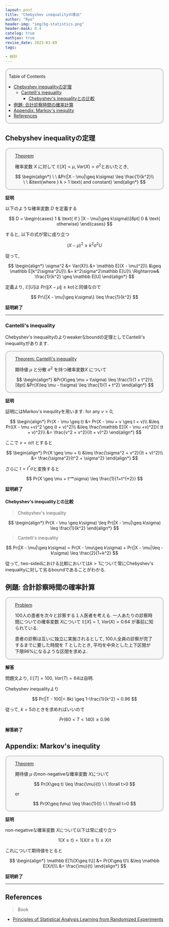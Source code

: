 ```yaml
---
layout: post
title: "Chebyshev inequalityの導出"
author: "Ryo"
header-img: "img/bg-statistics.png"
header-mask: 0.4
catelog: true
mathjax: true
revise_date: 2023-03-09
tags:

- 統計
---
```


<div style='border-radius: 1em; border-style:solid; border-color:#D3D3D3; background-color:#F8F8F8'>
<p class="h4">&nbsp;&nbsp;Table of Contents</p>
<!-- START doctoc generated TOC please keep comment here to allow auto update -->
<!-- DON'T EDIT THIS SECTION, INSTEAD RE-RUN doctoc TO UPDATE -->

- [Chebyshev inequalityの定理](#chebyshev-inequality%E3%81%AE%E5%AE%9A%E7%90%86)
  - [Cantelli's inequality](#cantellis-inequality)
    - [Chebyshev's inequalityとの比較](#chebyshevs-inequality%E3%81%A8%E3%81%AE%E6%AF%94%E8%BC%83)
- [例題: 合計診察時間の確率計算](#%E4%BE%8B%E9%A1%8C-%E5%90%88%E8%A8%88%E8%A8%BA%E5%AF%9F%E6%99%82%E9%96%93%E3%81%AE%E7%A2%BA%E7%8E%87%E8%A8%88%E7%AE%97)
- [Appendix: Markov's inequlity](#appendix-markovs-inequlity)
- [References](#references)

<!-- END doctoc generated TOC please keep comment here to allow auto update -->

</div>

## Chebyshev inequalityの定理

<div style='padding-left: 2em; padding-right: 2em; border-radius: 1em; border-style:solid; border-color:#D3D3D3; background-color:#F8F8F8'>
<p class="h4"><ins>Theorem</ins></p>

確率変数 $X$ に対して $\mathbb E[X] = \mu, Var(X) = \sigma^2$とおいたとき,

$$
\begin{align*}
\ \ &Pr(|X - \mu|\geq k\sigma) \leq \frac{1}{k^2}\\
\ \ &\text{where } k > 1 \text{ and constant}
\end{align*}
$$


</div>

**証明**

以下のような確率変数 $D$ を定義する

$$
D = \begin{cases}
1 & \text{ if } |X - \mu|\geq k\sigma\\[8pt]
0 & \text{ otherwise}
\end{cases}
$$

すると, 以下の式が常に成り立つ

$$
(X - \mu)^2 \geq k^2\sigma^2U
$$

従って, 

$$
\begin{align*}
\sigma^2 &= Var(X)\\
         &= \mathbb E[(X - \mu)^2]\\
         &\geq \mathbb E[k^2\sigma^2U]\\
         &= k^2\sigma^2\mathbb E[U]\\
\Rightarrow& \frac{1}{k^2} \geq  \mathbb E[U]
\end{align*}
$$

定義より, $\mathbb E[U]$は $Pr(\|X - \mu\| \geq k\sigma)$と同値なので

$$
Pr\{|X - \mu|\geq k\sigma\} \leq \frac{1}{k^2}
$$

**証明終了**

---

### Cantelli's inequality

Chebyshev's inequalityのよりweakerなboundの定理としてCantelli's inequalityがあります.

<div style='padding-left: 2em; padding-right: 2em; border-radius: 1em; border-style:solid; border-color:#D3D3D3; background-color:#F8F8F8'>
<p class="h4"><ins>Theorem: Cantelli's inequality</ins></p>

期待値 $\mu$ と分散 $\sigma^2$ を持つ確率変数$X$ について

$$
\begin{align*}
&Pr(X\geq \mu + t\sigma) \leq \frac{1}{1 + t^2}\\[8pt]
&Pr(X\leq \mu - t\sigma) \leq \frac{1}{1 + t^2}
\end{align*}
$$

</div>

**証明**

証明にはMarkov's inequlityを用います. for any $v>0$, 

$$
\begin{align*}
Pr(X - \mu \geq t) &= Pr(X - \mu + v \geq t + v)\\
                   &\leq Pr((X - \mu +v)^2 \geq (t + v)^2)\\
                   &\leq \frac{\mathbb E[(X - \mu +v)^2]}{ (t + v)^2}\\
                   &= \frac{v^2 + v^2}{(t + v)^2}
\end{align*}
$$

ここで $v = \sigma/t$ とすると

$$
\begin{align*}
Pr(X \geq \mu + t) &\leq \frac{\sigma^2 + v^2}{(t + v)^2}\\
                           &= \frac{\sigma^2}{t^2 + \sigma^2}
\end{align*}
$$

さらに $t = t^*\sigma$と変換すると

$$
Pr(X \geq \mu + t^*\sigma) \leq \frac{1}{1+t^{*2}}
$$

**証明終了**



#### Chebyshev's inequalityとの比較

> Chebyshev's inequality

$$
\begin{align*}
Pr(X - \mu \geq k\sigma) \leq Pr(|X - \mu|\geq k\sigma) \leq \frac{1}{k^2}
\end{align*}
$$

> Cantelli's inequality

$$
Pr(|X - \mu|\geq k\sigma) = Pr(X - \mu\geq k\sigma) + Pr(|X - \mu|\leq -k\sigma) \leq \frac{2}{1+k^2}
$$

従って, two-sidedにおける比較においては$k>1$について常にChebyshev's inequalityに対して劣るboundであることがわかる.


## 例題: 合計診察時間の確率計算

<div style='padding-left: 2em; padding-right: 2em; border-radius: 1em; border-style:solid; border-color:#D3D3D3; background-color:#F8F8F8'>
<p class="h4"><ins>Problem</ins></p>

100人の患者を次々と診察する１人医者を考える. 一人あたりの診察時間についての確率変数 $X$について
$\mathbb E[X] = 1$, $Var(X) = 0.64$ が事前に知られている.

患者の診察は互いに独立に実施されるとして, 100人全員の診察が完了するまでに要した時間を $T$ としたとき, 
平均を中央とした上下区間が下限96%になるような区間を求めよ.

</div>

**解答**

問題文より, $\mathbb E[T] = 100$, $Var(T) = 64$は自明.

Chebyshev inequalityより

$$
Pr(|T - 100|< 8k) \geq 1-\frac{1}{k^2} = 0.96
$$

従って, $k=5$のときを求めればいいので

$$
Pr(60 < T < 140) \geq 0.96
$$




**解答終了**



## Appendix: Markov's inequlity

<div style='padding-left: 2em; padding-right: 2em; border-radius: 1em; border-style:solid; border-color:#D3D3D3; background-color:#F8F8F8'>
<p class="h4"><ins>Theorem </ins></p>

期待値 $\mu$ のnon-negativeな確率変数 $X$について

$$
Pr(X\geq t) \leq \frac{\mu}{t} \  \ \forall t>0
$$

or

$$
Pr(X\geq t\mu) \leq \frac{1}{t} \  \ \forall t>0
$$

</div>

**証明**

non-negativeな確率変数 $X$について以下は常に成り立つ

$$
1\{X\geq t\} = 1\{X/t\geq 1\} \leq X/t
$$

これについて期待値をとると

$$
\begin{align*}
\mathbb E[1\{X\geq t\}] &= Pr(X\geq t)\\
                        &\leq \mathbb E[X/t]\\
                        &= \frac{\mu}{t}
\end{align*}
$$


**証明終了**

---


## References

> Book

- [Principles of Statistical Analysis Learning from Randomized Experiments](https://www.cambridge.org/core/books/principles-of-statistical-analysis/74C6545BBEF83D5E41C48BA11756032C)